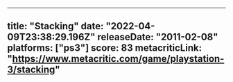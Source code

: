 
---
title: "Stacking"
date: "2022-04-09T23:38:29.196Z"
releaseDate: "2011-02-08"
platforms: ["ps3"]
score: 83
metacriticLink: "https://www.metacritic.com/game/playstation-3/stacking"
---
